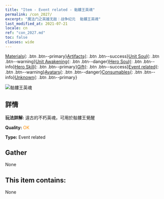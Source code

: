 ```yaml
---
title: "Item - Event related - 骷髏王英魂"
permalink: /con_2027/
excerpt: "魔法门之英雄无敌：战争纪元  骷髏王英魂"
last_modified_at: 2021-07-21
locale: cn
ref: "con_2027.md"
toc: false
classes: wide
---
```

 [Materials](/ItemsCN/){: .btn .btn--primary}[Artifacts](/ItemsCN/Artifacts/){: .btn .btn--success}[Unit Soul](/ItemsCN/UnitSoul/){: .btn .btn--warning}[Unit Awakening](/ItemsCN/UnitAwakening/){: .btn .btn--danger}[Hero Soul](/ItemsCN/HeroSoul/){: .btn .btn--info}[Hero Skill](/ItemsCN/HeroSkill/){: .btn .btn--primary}[Gift](/ItemsCN/Gift/){: .btn .btn--success}[Event related](/ItemsCN/Events/){: .btn .btn--warning}[Avatars](/ItemsCN/Avatars/){: .btn .btn--danger}[Consumables](/ItemsCN/Consumables/){: .btn .btn--info}[Unknown](/ItemsCN/Unknown/){: .btn .btn--primary}

 ![骷髏王英魂](/images/t/juexing_301.png)

## 詳情
 **玩法詳解:** 遠古的不朽英魂，可用於骷髏王覺醒

 **Quality:** <span style="color: #FF8C00">OK</span>

 **Type:** Event related

## Gather

  None

## This item contains:

  None

